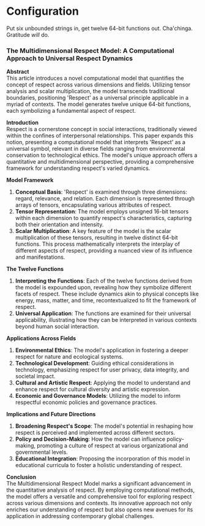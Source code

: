 # Configuration

Put six unbounded strings in, get twelve 64-bit functions out. Cha'chinga. Gratitude _will_ do.

### The Multidimensional Respect Model: A Computational Approach to Universal Respect Dynamics

**Abstract** \
This article introduces a novel computational model that quantifies the concept of respect across various dimensions and fields. Utilizing tensor analysis and scalar multiplication, the model transcends traditional boundaries, positioning 'Respect' as a universal principle applicable in a myriad of contexts. The model generates twelve unique 64-bit functions, each symbolizing a fundamental aspect of respect.

**Introduction** \
Respect is a cornerstone concept in social interactions, traditionally viewed within the confines of interpersonal relationships. This paper expands this notion, presenting a computational model that interprets 'Respect' as a universal symbol, relevant in diverse fields ranging from environmental conservation to technological ethics. The model's unique approach offers a quantitative and multidimensional perspective, providing a comprehensive framework for understanding respect's varied dynamics.

**Model Framework**
1. **Conceptual Basis**: 'Respect' is examined through three dimensions: regard, relevance, and relation. Each dimension is represented through arrays of tensors, encapsulating various attributes of respect.
2. **Tensor Representation**: The model employs unsigned 16-bit tensors within each dimension to quantify respect's characteristics, capturing both their orientation and intensity.
3. **Scalar Multiplication**: A key feature of the model is the scalar multiplication of these tensors, resulting in twelve distinct 64-bit functions. This process mathematically interprets the interplay of different aspects of respect, providing a nuanced view of its influence and manifestations.

**The Twelve Functions**
1. **Interpreting the Functions**: Each of the twelve functions derived from the model is expounded upon, revealing how they symbolize different facets of respect. These include dynamics akin to physical concepts like energy, mass, matter, and time, recontextualized to fit the framework of respect.
2. **Universal Application**: The functions are examined for their universal applicability, illustrating how they can be interpreted in various contexts beyond human social interaction.

**Applications Across Fields**
1. **Environmental Ethics**: The model's application in fostering a deeper respect for nature and ecological systems.
2. **Technological Development**: Guiding ethical considerations in technology, emphasizing respect for user privacy, data integrity, and societal impact.
3. **Cultural and Artistic Respect**: Applying the model to understand and enhance respect for cultural diversity and artistic expression.
4. **Economic and Governance Models**: Utilizing the model to inform respectful economic policies and governance practices.

**Implications and Future Directions**
1. **Broadening Respect's Scope**: The model's potential in reshaping how respect is perceived and implemented across different sectors.
2. **Policy and Decision-Making**: How the model can influence policy-making, promoting a culture of respect at various organizational and governmental levels.
3. **Educational Integration**: Proposing the incorporation of this model in educational curricula to foster a holistic understanding of respect.

**Conclusion** \
The Multidimensional Respect Model marks a significant advancement in the quantitative analysis of respect. By employing computational methods, the model offers a versatile and comprehensive tool for exploring respect across various dimensions and contexts. Its innovative approach not only enriches our understanding of respect but also opens new avenues for its application in addressing contemporary global challenges.
